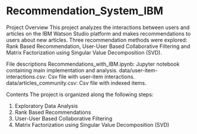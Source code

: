 # Recommendation_System_IBM

Project Overview
This project analyzes the interactions between users and articles on the IBM Watson Studio platform and makes recommendations to users about new articles. Three recommendation methods were explored: Rank Based Recommendation, User-User Based Collaborative Filtering and Matrix Factorization using Singular Value Decomposition (SVD).

File descriptions
Recommendations_with_IBM.ipynb: Jupyter notebook containing main implementation and analysis.
data/user-item-interactions.csv: Csv file with user-item interactions.
data/articles_community.csv: Csv file with indexed items.

Contents
The project is organized along the following steps:

1. Exploratory Data Analysis
2. Rank Based Recommendations
3. User-User Based Collaborative Filtering
4. Matrix Factorization using Singular Value Decomposition (SVD)
